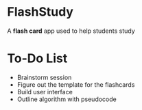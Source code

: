 # FlashStudy
A **flash card** app used to help students study

# To-Do List
* Brainstorm session
* Figure out the template for the flashcards
* Build user interface
* Outline algorithm with pseudocode
